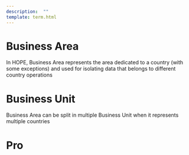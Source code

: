 ```yaml
---
description:  ""
template: term.html
---
```


# Business Area

In HOPE, Business Area represents the area dedicated to a country (with some exceptions)
          and used for isolating data that belongs to different country operations

# Business Unit

Business Area can be split in multiple Business Unit when it represents multiple countries

# Pro
